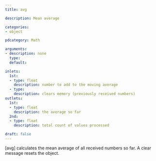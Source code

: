 ```yaml
---
title: avg

description: Mean average

categories:
- object

pdcategory: Math

arguments:
- description: none
  type:
  default:

inlets:
  1st:
  - type: float
    description: number to add to the moving average
  - type: 
    description: clears memory (previously received numbers)
outlets:
  1st:
  - type: float
    description: the average so far
  2nd:
  - type: float
    description: total count of values processed

draft: false
---
```


[avg] calculates the mean average of all received numbers so far. A clear message resets the object.